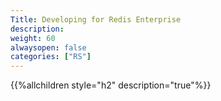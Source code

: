 ```yaml
---
Title: Developing for Redis Enterprise
description:
weight: 60
alwaysopen: false
categories: ["RS"]
---
```

{{%allchildren style="h2" description="true"%}}
